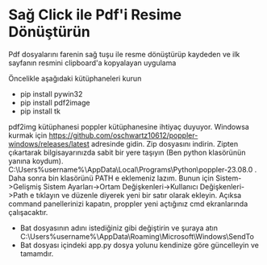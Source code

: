 # Sağ Click ile Pdf'i Resime Dönüştürün
Pdf dosyalarını farenin sağ tuşu ile resme dönüştürüp kaydeden ve ilk sayfanın resmini clipboard'a kopyalayan uygulama

Öncelikle aşağıdaki kütüphaneleri kurun
- pip install pywin32
- pip install pdf2image
- pip install tk

pdf2img kütüphanesi poppler kütüphanesine ihtiyaç duyuyor. Windowsa kurmak için https://github.com/oschwartz10612/poppler-windows/releases/latest adresinde gidin. Zip dosyasını indirin. Zipten çıkartarak bilgisayarınızda sabit bir yere taşıyın (Ben python klasörünün yanına koydum). C:\Users\%username%\AppData\Local\Programs\Python\poppler-23.08.0 . Daha sonra bin klasörünü PATH e eklemeniz lazım. Bunun için Sistem->Gelişmiş Sistem Ayarları->Ortam Değişkenleri->Kullanıcı Değişkenleri->Path e tıklayın ve düzenle diyerek yeni bir satır olarak ekleyin. Açıksa command panellerinizi kapatın, proppler yeni açtığınız cmd ekranlarında çalışacaktır.

- Bat dosyasının adını istediğiniz gibi değiştirin ve şuraya atın C:\Users\%username%\AppData\Roaming\Microsoft\Windows\SendTo
- Bat dosyası içindeki app.py dosya yolunu kendinize göre güncelleyin ve tamamdır.
